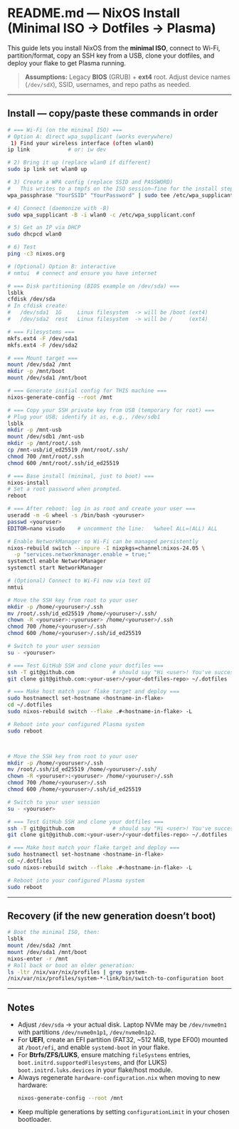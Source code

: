 # README.md — NixOS Install (Minimal ISO → Dotfiles → Plasma)

This guide lets you install NixOS from the **minimal ISO**, connect to Wi-Fi, partition/format, copy an SSH key from a USB, clone your dotfiles, and deploy your flake to get Plasma running.

> **Assumptions:** Legacy **BIOS** (GRUB) + **ext4** root. Adjust device names (`/dev/sdX`), SSID, usernames, and repo paths as needed.

---

## Install — copy/paste these commands in order

```bash
# === Wi-Fi (on the minimal ISO) ===
# Option A: direct wpa_supplicant (works everywhere)
 1) Find your wireless interface (often wlan0)
ip link            # or: iw dev

# 2) Bring it up (replace wlan0 if different)
sudo ip link set wlan0 up

# 3) Create a WPA config (replace SSID and PASSWORD)
#   This writes to a tmpfs on the ISO session—fine for the install step.
wpa_passphrase "YourSSID" "YourPassword" | sudo tee /etc/wpa_supplicant.conf

# 4) Connect (daemonize with -B)
sudo wpa_supplicant -B -i wlan0 -c /etc/wpa_supplicant.conf

# 5) Get an IP via DHCP
sudo dhcpcd wlan0

# 6) Test
ping -c3 nixos.org

# (Optional) Option B: interactive
# nmtui  # connect and ensure you have internet

# === Disk partitioning (BIOS example on /dev/sda) ===
lsblk
cfdisk /dev/sda
# In cfdisk create:
#   /dev/sda1  1G     Linux filesystem  -> will be /boot (ext4)
#   /dev/sda2  rest   Linux filesystem  -> will be /     (ext4)

# === Filesystems ===
mkfs.ext4 -F /dev/sda1
mkfs.ext4 -F /dev/sda2

# === Mount target ===
mount /dev/sda2 /mnt
mkdir -p /mnt/boot
mount /dev/sda1 /mnt/boot

# === Generate initial config for THIS machine ===
nixos-generate-config --root /mnt

# === Copy your SSH private key from USB (temporary for root) ===
# Plug your USB; identify it as, e.g., /dev/sdb1
lsblk
mkdir -p /mnt-usb
mount /dev/sdb1 /mnt-usb
mkdir -p /mnt/root/.ssh
cp /mnt-usb/id_ed25519 /mnt/root/.ssh/
chmod 700 /mnt/root/.ssh
chmod 600 /mnt/root/.ssh/id_ed25519

# === Base install (minimal, just to boot) ===
nixos-install
# Set a root password when prompted.
reboot
```

```bash
# === After reboot: log in as root and create your user ===
useradd -m -G wheel -s /bin/bash <youruser>
passwd <youruser>
EDITOR=nano visudo    # uncomment the line:   %wheel ALL=(ALL) ALL

# Enable NetworkManager so Wi-Fi can be managed persistently
nixos-rebuild switch --impure -I nixpkgs=channel:nixos-24.05 \
  -p "services.networkmanager.enable = true;"
systemctl enable NetworkManager
systemctl start NetworkManager

# (Optional) Connect to Wi-Fi now via text UI
nmtui

# Move the SSH key from root to your user
mkdir -p /home/<youruser>/.ssh
mv /root/.ssh/id_ed25519 /home/<youruser>/.ssh/
chown -R <youruser>:<youruser> /home/<youruser>/.ssh
chmod 700 /home/<youruser>/.ssh
chmod 600 /home/<youruser>/.ssh/id_ed25519

# Switch to your user session
su - <youruser>

# === Test GitHub SSH and clone your dotfiles ===
ssh -T git@github.com            # should say "Hi <user>! You've successfully authenticated..."
git clone git@github.com:<your-user>/<your-dotfiles-repo> ~/.dotfiles

# === Make host match your flake target and deploy ===
sudo hostnamectl set-hostname <hostname-in-flake>
cd ~/.dotfiles
sudo nixos-rebuild switch --flake .#<hostname-in-flake> -L

# Reboot into your configured Plasma system
sudo reboot



# Move the SSH key from root to your user
mkdir -p /home/<youruser>/.ssh
mv /root/.ssh/id_ed25519 /home/<youruser>/.ssh/
chown -R <youruser>:<youruser> /home/<youruser>/.ssh
chmod 700 /home/<youruser>/.ssh
chmod 600 /home/<youruser>/.ssh/id_ed25519

# Switch to your user session
su - <youruser>

# === Test GitHub SSH and clone your dotfiles ===
ssh -T git@github.com            # should say "Hi <user>! You've successfully authenticated..."
git clone git@github.com:<your-user>/<your-dotfiles-repo> ~/.dotfiles

# === Make host match your flake target and deploy ===
sudo hostnamectl set-hostname <hostname-in-flake>
cd ~/.dotfiles
sudo nixos-rebuild switch --flake .#<hostname-in-flake> -L

# Reboot into your configured Plasma system
sudo reboot
```

---

## Recovery (if the new generation doesn’t boot)

```bash
# Boot the minimal ISO, then:
lsblk
mount /dev/sda2 /mnt
mount /dev/sda1 /mnt/boot
nixos-enter -r /mnt
# Roll back or boot an older generation:
ls -ltr /nix/var/nix/profiles | grep system-
/nix/var/nix/profiles/system-*-link/bin/switch-to-configuration boot
```

---

## Notes

- Adjust `/dev/sda` → your actual disk. Laptop NVMe may be `/dev/nvme0n1` with partitions `/dev/nvme0n1p1`, `/dev/nvme0n1p2`.
- For **UEFI**, create an EFI partition (FAT32, ~512 MiB, type EF00) mounted at `/boot/efi`, and enable `systemd-boot` in your flake.  
- For **Btrfs/ZFS/LUKS**, ensure matching `fileSystems` entries, `boot.initrd.supportedFilesystems`, and (for LUKS) `boot.initrd.luks.devices` in your flake/host module.
- Always regenerate `hardware-configuration.nix` when moving to new hardware:
  ```bash
  nixos-generate-config --root /mnt
  ```
- Keep multiple generations by setting `configurationLimit` in your chosen bootloader.
